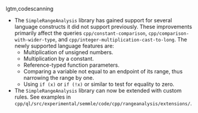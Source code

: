 lgtm,codescanning
* The `SimpleRangeAnalysis` library has gained support for several language
  constructs it did not support previously. These improvements primarily affect
  the queries `cpp/constant-comparison`, `cpp/comparison-with-wider-type`, and
  `cpp/integer-multiplication-cast-to-long`. The newly supported language
  features are:
    * Multiplication of unsigned numbers.
    * Multiplication by a constant.
    * Reference-typed function parameters.
    * Comparing a variable not equal to an endpoint of its range, thus narrowing the range by one.
    * Using `if (x)` or `if (!x)` or similar to test for equality to zero.
* The `SimpleRangeAnalysis` library can now be extended with custom rules. See
  examples in
  `cpp/ql/src/experimental/semmle/code/cpp/rangeanalysis/extensions/`.
